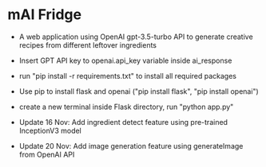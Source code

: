 # mAI Fridge
- A web application using OpenAI gpt-3.5-turbo API to generate creative recipes from different leftover ingredients 
- Insert GPT API key to openai.api_key variable inside ai_response
- run "pip install -r requirements.txt" to install all required packages
- Use pip to install flask and openai ("pip install flask", "pip install openai")
- create a new terminal inside Flask directory, run "python app.py"

- Update 16 Nov: Add ingredient detect feature using pre-trained InceptionV3 model
- Update 20 Nov: Add image generation feature using generateImage from OpenAI API
